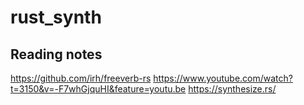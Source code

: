 # rust_synth

## Reading notes

https://github.com/irh/freeverb-rs
https://www.youtube.com/watch?t=3150&v=-F7whGjquHI&feature=youtu.be
https://synthesize.rs/


